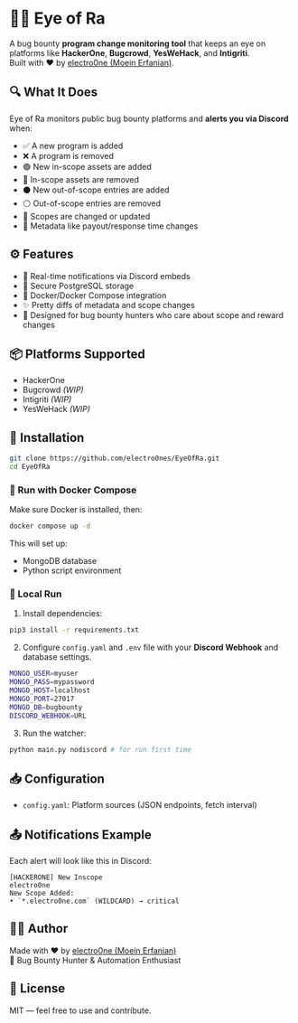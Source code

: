 # 🕵️‍♂️ Eye of Ra

A bug bounty **program change monitoring tool** that keeps an eye on platforms like **HackerOne**, **Bugcrowd**, **YesWeHack**, and **Intigriti**.  
Built with ❤️ by [electro0ne (Moein Erfanian)](https://github.com/electro0nes).

## 🔍 What It Does

Eye of Ra monitors public bug bounty platforms and **alerts you via Discord** when:

- ✅ A new program is added
- ❌ A program is removed
- 🟢 New in-scope assets are added
- 🔴 In-scope assets are removed
- ⚫️ New out-of-scope entries are added
- ⚪️ Out-of-scope entries are removed
- 🔄 Scopes are changed or updated
- 📌 Metadata like payout/response time changes

## ⚙️ Features

- 🔔 Real-time notifications via Discord embeds
- 📂 Secure PostgreSQL storage
- 🐳 Docker/Docker Compose integration
- ✨ Pretty diffs of metadata and scope changes
- 🚰 Designed for bug bounty hunters who care about scope and reward changes

## 📦 Platforms Supported

- HackerOne
- Bugcrowd *(WIP)*
- Intigriti *(WIP)*
- YesWeHack *(WIP)*

## 🚀 Installation

```bash
git clone https://github.com/electro0nes/EyeOfRa.git
cd EyeOfRa
```

### 🐳 Run with Docker Compose

Make sure Docker is installed, then:

```bash
docker compose up -d
```

This will set up:
- MongoDB database
- Python script environment

### 🧪 Local Run

1. Install dependencies:

```bash
pip3 install -r requirements.txt
```

2. Configure `config.yaml` and `.env` file with your **Discord Webhook** and database settings.

```bash
MONGO_USER=myuser
MONGO_PASS=mypassword
MONGO_HOST=localhost
MONGO_PORT=27017
MONGO_DB=bugbounty
DISCORD_WEBHOOK=URL
```

3. Run the watcher:

```bash
python main.py nodiscord # for run first time 
```

## 📥 Configuration

- `config.yaml`: Platform sources (JSON endpoints, fetch interval)

## 📤 Notifications Example

Each alert will look like this in Discord:

```
[HACKERONE] New Inscope
electro0ne
New Scope Added:
• `*.electro0ne.com` (WILDCARD) → critical
```

## 👨‍💻 Author

Made with ❤️ by [electro0ne (Moein Erfanian)](https://github.com/electro0nes)  
🚾 Bug Bounty Hunter & Automation Enthusiast

## 📜 License

MIT — feel free to use and contribute.

